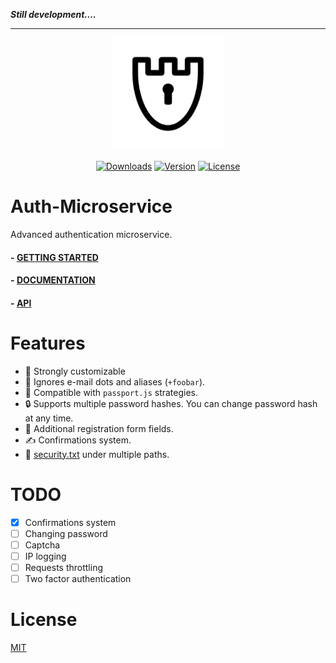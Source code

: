***Still development....***
****

<p align="center">
  <a href="https://auth-microservice.kysune.me/" target="_blank">
    <img width="180" src="https://raw.githubusercontent.com/SzymonLisowiec/auth-microservice/master/docs/.vuepress/public/hero.png" alt="logo" />
  </a>
</p>

<p align="center">
  <a href="https://npmcharts.com/compare/auth-microservice?minimal=true"><img src="https://img.shields.io/npm/dm/auth-microservice.svg" alt="Downloads"></a>
  <a href="https://www.npmjs.com/package/auth-microservice"><img src="https://img.shields.io/npm/v/auth-microservice.svg" alt="Version"></a>
  <a href="https://www.npmjs.com/package/auth-microservice"><img src="https://img.shields.io/npm/l/auth-microservice.svg" alt="License"></a>
</p>

# Auth-Microservice
Advanced authentication microservice.

#### - [GETTING STARTED](https://auth-microservice.kysune.me/guide/#getting-started)
#### - [DOCUMENTATION](https://auth-microservice.kysune.me/guide/)
#### - [API](https://auth-microservice.kysune.me/api/)

# Features
- 🔨 Strongly customizable
- 👥 Ignores e-mail dots and aliases (`+foobar`).
- 🤝 Compatible with `passport.js` strategies.
- 🔒 Supports multiple password hashes. You can change password hash at any time.
- 📝 Additional registration form fields.
- ✍ Confirmations system.
- 📃 [security.txt](https://tools.ietf.org/html/draft-foudil-securitytxt-06) under multiple paths.

# TODO
- [x] Confirmations system
- [ ] Changing password
- [ ] Captcha
- [ ] IP logging
- [ ] Requests throttling
- [ ] Two factor authentication

# License
[MIT](https://github.com/SzymonLisowiec/auth-microservice/blob/master/LICENSE.md)
